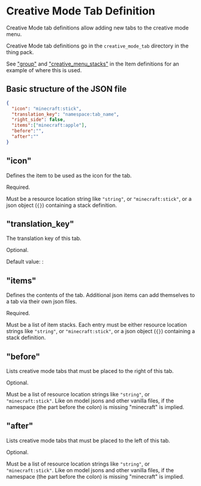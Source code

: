 # Creative Mode Tab Definition

Creative Mode tab definitions allow adding new tabs to the creative mode menu.

Creative Mode tab definitions go in the `creative_mode_tab` directory in the thing pack.

See ["group"](./Items.md#group) and ["creative_menu_stacks"](./Items.md#creative_menu_stacks) in the Item definitions for an example of where this is used.

## Basic structure of the JSON file

```json
{
  "icon": "minecraft:stick",
  "translation_key": "namespace:tab_name",
  "right_side": false,
  "items":["minecraft:apple"],
  "before":"",
  "after":""
}
```

## "icon"

Defines the item to be used as the icon for the tab.

Required.

Must be a resource location string like `"string"`, or `"minecraft:stick"`, or a json object (`{}`) containing a stack definition.

## "translation_key"

The translation key of this tab.

Optional.

Default value: <mod namespace>:<tab id>

## "items"

Defines the contents of the tab. Additional json items can add themselves to a tab via their own json files. 

Required.

Must be a list of item stacks. Each entry must be either resource location strings like `"string"`, or `"minecraft:stick"`, or a json object (`{}`) containing a stack definition.

## "before"

Lists creative mode tabs that must be placed to the right of this tab.

Optional.

Must be a list of resource location strings like `"string"`, or `"minecraft:stick"`. Like on model jsons and other vanilla files,
if the namespace (the part before the colon) is missing "minecraft" is implied.

## "after"

Lists creative mode tabs that must be placed to the left of this tab.

Optional.

Must be a list of resource location strings like `"string"`, or `"minecraft:stick"`. Like on model jsons and other vanilla files,
if the namespace (the part before the colon) is missing "minecraft" is implied.
